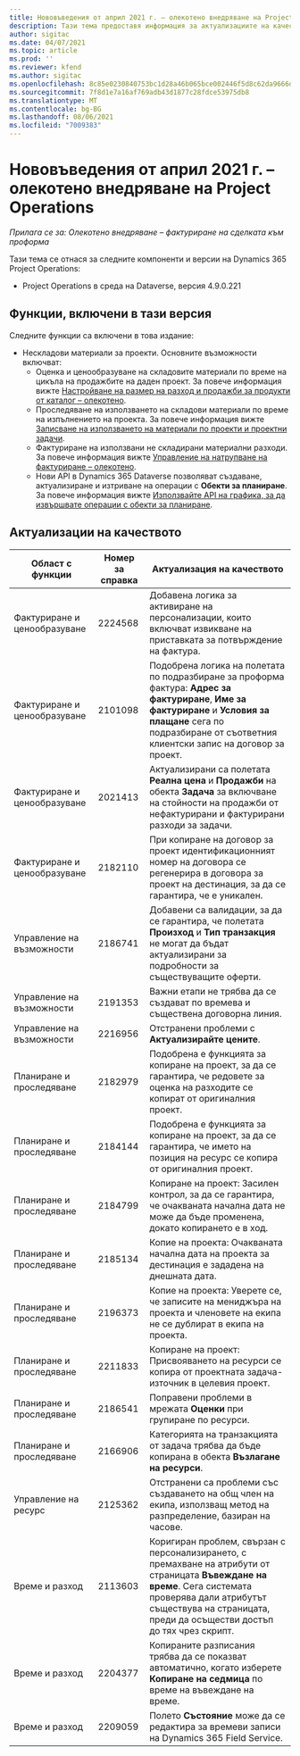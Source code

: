 ```yaml
---
title: Нововъведения от април 2021 г. – олекотено внедряване на Project Operations
description: Тази тема предоставя информация за актуализациите на качеството, налични в изданието за олекотено внедряване на Project Operations от април 2021 г.
author: sigitac
ms.date: 04/07/2021
ms.topic: article
ms.prod: ''
ms.reviewer: kfend
ms.author: sigitac
ms.openlocfilehash: 8c85e0230840753bc1d28a46b065bce002446f5d8c62da9666d58bc9d2a68af8
ms.sourcegitcommit: 7f8d1e7a16af769adb43d1877c28fdce53975db8
ms.translationtype: MT
ms.contentlocale: bg-BG
ms.lasthandoff: 08/06/2021
ms.locfileid: "7009383"
---
```

# <a name="whats-new-april-2021---project-operations-lite-deployment"></a>Нововъведения от април 2021 г. – олекотено внедряване на Project Operations

_Прилага се за: Олекотено внедряване – фактуриране на сделката към проформа_

Тази тема се отнася за следните компоненти и версии на Dynamics 365 Project Operations:

  - Project Operations в среда на Dataverse, версия 4.9.0.221 

## <a name="features-included-in-this-release"></a>Функции, включени в тази версия

Следните функции са включени в това издание:

- Нескладови материали за проекти. Основните възможности включват:
  - Оценка и ценообразуване на складовите материали по време на цикъла на продажбите на даден проект. За повече информация вижте [Настройване на размер на разход и продажби за продукти от каталог – олекотено](../pricing-costing/set-up-cost-sales-rates-catalog-products.md).
  - Проследяване на използването на складови материали по време на изпълнението на проекта. За повече информация вижте [Записване на използването на материали по проекти и проектни задачи](../../material/material-usage-log.md).
  - Фактуриране на използвани не складирани материални разходи. За повече информация вижте [Управление на натрупване на фактуриране – олекотено](../proforma-invoicing/manage-billing-backlog-sales.md#product-billing-backlog).
  - Нови API в Dynamics 365 Dataverse позволяват създаване, актуализиране и изтриване на операции с **Обекти за планиране**. За повече информация вижте [Използвайте API на графика, за да извършвате операции с обекти за планиране](../../project-management/schedule-api-preview.md).

## <a name="quality-updates"></a>Актуализации на качеството

| **Област с функции** | **Номер за справка** | **Актуализация на качеството** |
| --- | --- | --- |
| Фактуриране и ценообразуване | 2224568 | Добавена логика за активиране на персонализации, които включват извикване на приставката за потвърждение на фактура. |
| Фактуриране и ценообразуване | 2101098 | Подобрена логика на полетата по подразбиране за проформа фактура: **Адрес за фактуриране**, **Име за фактуриране** и **Условия за плащане** сега по подразбиране от съответния клиентски запис на договор за проект. |
| Фактуриране и ценообразуване | 2021413 | Актуализирани са полетата **Реална цена** и **Продажби** на обекта **Задача** за включване на стойности на продажби от нефактурирани и фактурирани разходи за задачи. |
| Фактуриране и ценообразуване | 2182110 | При копиране на договор за проект идентификационният номер на договора се регенерира в договора за проект на дестинация, за да се гарантира, че е уникален. |
| Управление на възможности | 2186741 | Добавени са валидации, за да се гарантира, че полетата **Произход** и **Тип транзакция** не могат да бъдат актуализирани за подробности за съществуващите оферти. |
| Управление на възможности | 2191353 | Важни етапи не трябва да се създават по времева и съществена договорна линия. |
| Управление на възможности | 2216956 | Отстранени проблеми с **Актуализирайте цените**. |
| Планиране и проследяване | 2182979 | Подобрена е функцията за копиране на проект, за да се гарантира, че редовете за оценка на разходите се копират от оригиналния проект. |
| Планиране и проследяване | 2184144 | Подобрена е функцията за копиране на проект, за да се гарантира, че името на позиция на ресурс се копира от оригиналния проект. |
| Планиране и проследяване | 2184799 | Копиране на проект: Засилен контрол, за да се гарантира, че очакваната начална дата не може да бъде променена, докато копирането е в ход. |
| Планиране и проследяване | 2185134 | Копие на проекта: Очакваната начална дата на проекта за дестинация е зададена на днешната дата. |
| Планиране и проследяване | 2196373 | Копие на проекта: Уверете се, че записите на мениджъра на проекта и членовете на екипа не се дублират в екипа на проекта. |
| Планиране и проследяване | 2211833 | Копиране на проект: Присвояването на ресурси се копира от проектната задача-източник в целевия проект. |
| Планиране и проследяване | 2186541 | Поправени проблеми в мрежата **Оценки** при групиране по ресурси. |
| Планиране и проследяване | 2166906 | Категорията на транзакцията от задача трябва да бъде копирана в обекта **Възлагане на ресурси**. |
| Управление на ресурс | 2125362 | Отстранени са проблеми със създаването на общ член на екипа, използващ метод на разпределение, базиран на часове. |
| Време и разход | 2113603 | Коригиран проблем, свързан с персонализирането, с премахване на атрибути от страницата **Въвеждане на време**. Сега системата проверява дали атрибутът съществува на страницата, преди да осъществи достъп до тях чрез скрипт. |
| Време и разход | 2204377 | Копираните разписания трябва да се показват автоматично, когато изберете **Копиране на седмица** по време на въвеждане на време. |
| Време и разход | 2209059 | Полето **Състояние** може да се редактира за времеви записи на Dynamics 365 Field Service. |
